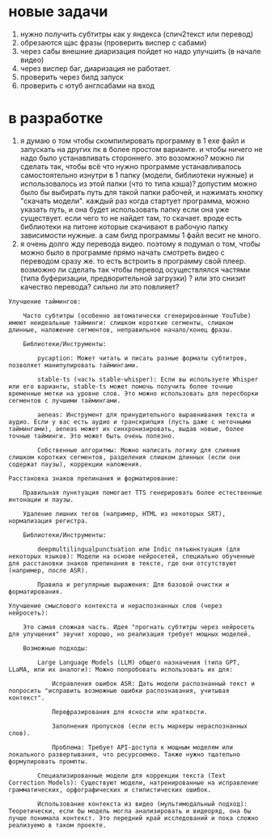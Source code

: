 

# новые задачи

1. нужно получить субтитры как у яндекса (спич2текст или перевод)
2. обрезаются щас фразы (проверить виспер с сабами)
3. через сабы внешние диаризация пойдет но надо улучшить (в начале видео)
4. через виспер баг, диаризация не работает.
5. проверить через билд запуск
6. проверить с ютуб англсабами на вход 




# в разработке
1. я думаю о том чтобы скомпилировать программу в 1 exe файл и запускать на других пк в более простом варианте. и чтобы ничего не надо было устанавливать стороннего. это возомжно? можно ли сделать так, чтобы всё что нужно программе устанавливалось самостоятельно изнутри в 1 папку (модели, библиотеки нужные) и использовалось из этой папки (что то типа кэша)? допустим можно было бы выбирать путь для такой папки рабочей, и нажимать кнопку "скачать модели". каждый раз когда стартует программа, можно указать путь, и она будет использовать папку если она уже существует. если чего то не найдет там, то скачает. вроде есть библиотеки на питоне которые скачивают в рабочую папку зависимости нужные. а сам билд программы 1 файл весит не много.
2. я очень долго жду перевода видео. поэтому я подумал о том, чтобы можно было в программе прямо начать смотреть видео с переводом сразу же. то есть встроить в программу свой плеер. возможно ли сделать так чтобы перевод осуществлялся частями (типа буферизации, предворительной загрузки) ? или это снизит качество перевода? сильно ли это повлияет?





<!-- .venv/Scripts/python.exe -m pip install srt -->



    Улучшение таймингов:

        Часто субтитры (особенно автоматически сгенерированные YouTube) имеют неидеальные тайминги: слишком короткие сегменты, слишком длинные, наложение сегментов, неправильное начало/конец фразы.

        Библиотеки/Инструменты:

            pycaption: Может читать и писать разные форматы субтитров, позволяет манипулировать таймингами.

            stable-ts (часть stable-whisper): Если вы используете Whisper или его варианты, stable-ts может помочь получить более точные временные метки на уровне слов. Это можно использовать для пересборки сегментов с лучшими таймингами.

            aeneas: Инструмент для принудительного выравнивания текста и аудио. Если у вас есть аудио и транскрипция (пусть даже с неточными таймингами), aeneas может их синхронизировать, выдав новые, более точные тайминги. Это может быть очень полезно.

            Собственные алгоритмы: Можно написать логику для слияния слишком коротких сегментов, разделения слишком длинных (если они содержат паузы), коррекции наложения.

    Расстановка знаков препинания и форматирование:

        Правильная пунктуация помогает TTS генерировать более естественные интонации и паузы.

        Удаление лишних тегов (например, HTML из некоторых SRT), нормализация регистра.

        Библиотеки/Инструменты:

            deepmultilingualpunctuation или Indic пятьюнктуация (для некоторых языков): Модели на основе нейросетей, специально обученные для расстановки знаков препинания в тексте, где они отсутствуют (например, после ASR).

            Правила и регулярные выражения: Для базовой очистки и форматирования.

    Улучшение смыслового контекста и нераспознанных слов (через нейросеть):

        Это самая сложная часть. Идея "прогнать субтитры через нейросеть для улучшения" звучит хорошо, но реализация требует мощных моделей.

        Возможные подходы:

            Large Language Models (LLM) общего назначения (типа GPT, LLaMA, или их аналоги): Можно попробовать использовать их для:

                Исправления ошибок ASR: Дать модели распознанный текст и попросить "исправить возможные ошибки распознавания, учитывая контекст".

                Перефразирования для ясности или краткости.

                Заполнения пропусков (если есть маркеры нераспознанных слов).

                Проблема: Требует API-доступа к мощным моделям или локального развертывания, что ресурсоемко. Также нужно тщательно формулировать промпты.

            Специализированные модели для коррекции текста (Text Correction Models): Существуют модели, натренированные на исправление грамматических, орфографических и стилистических ошибок.

            Использование контекста из видео (мультимодальный подход): Теоретически, если бы модель могла анализировать и видеоряд, она бы лучше понимала контекст. Это передний край исследований и пока сложно реализуемо в таком проекте.